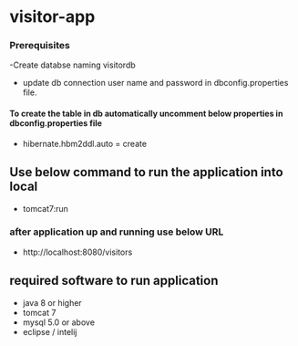 # visitor-app
### Prerequisites
  -Create databse naming visitordb
  - update  db connection user name and password in dbconfig.properties file.
  #### To create the table in db automatically uncomment below properties in dbconfig.properties file
 - hibernate.hbm2ddl.auto = create
 
 
## Use below command to run the application into local
- tomcat7:run
### after application up and running use below URL 
- http://localhost:8080/visitors 
## required software to run application
- java 8 or higher
- tomcat 7
- mysql 5.0 or above
- eclipse / intelij
